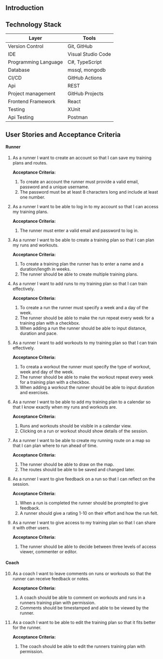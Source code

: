 ## Introduction

## Technology Stack

| Layer | Tools |
| -------- | ------- |
| Version Control | Git, GitHub |
| IDE | Visual Studio Code |
| Programming Language | C#, TypeScript |
| Database | mssql, mongodb |
| CI/CD | GitHub Actions |
| Api | REST |
| Project management | GitHub Projects |
| Frontend Framework | React |
| Testing | XUnit |
| Api Testing | Postman |

## User Stories and Acceptance Criteria

#### Runner

1. As a runner I want to create an account so that I can save my training plans and routes.

    **Acceptance Criteria:**
    1. To create an account the runner must provide a valid email, password and a unique username.
    2. The password must be at least 8 characters long and include at least one number.

2. As a runner I want to be able to log in to my account so that I can access my training plans.

    **Acceptance Criteria:**
    1. The runner must enter a valid email and password to log in.

3. As a runner I want to be able to create a training plan so that I can plan my runs and workouts.

    **Acceptance Criteria:**
    1. To create a training plan the runner has to enter a name and a duration/length in weeks.
    2. The runner should be able to create multiple training plans.

4. As a runner I want to add runs to my training plan so that I can train effectively.

    **Acceptance Criteria:**
    1. To create a run the runner must specify a week and a day of the week.
    2. The runner should be able to make the run repeat every week for a training plan with a checkbox.
    3. When adding a run the runner should be able to input distance, duration and pace.

5. As a runner I want to add workouts to my training plan so that I can train effectively.

    **Acceptance Criteria:**
    1. To creata a workout the runner must specify the type of workout, week and day of the week.
    2. The runner should be able to make the workout repeat every week for a training plan with a checkbox.
    3. When adding a workout the runner should be able to input duration and exercises.

6. As a runner I want to be able to add my training plan to a calendar so that I know exactly when my runs and workouts are.

    **Acceptance Criteria:**
    1. Runs and workouts should be visible in a calendar view.
    2. Clicking on a run or workout should show details of the session.

7. As a runner I want to be able to create my running route on a map so that I can plan where to run ahead of time.

    **Acceptance Criteria:**
    1. The runner should be able to draw on the map.
    2. The routes should be able to be saved and changed later.

8. As a runner I want to give feedback on a run so that I can reflect on the session.

    **Acceptance Criteria:**
    1. When a run is completed the runner should be prompted to give feedback.
    2. A runner should give a rating 1-10 on their effort and how the run felt.

9. As a runner I want to give access to my training plan so that I can share it with other users.

    **Acceptance Criteria:**
    1. The runner should be able to decide between three levels of access viewer, commenter or editor.

#### Coach

10. As a coach I want to leave comments on runs or workouts so that the runner can receive feedback or notes.

    **Acceptance Criteria:**
    1. A coach should be able to comment on workouts and runs in a runners training plan with permission.
    2. Comments should be timestamped and able to be viewed by the runner.

11. As a coach I want to be able to edit the training plan so that it fits better for the runner.

    **Acceptance Criteria:**
    1. The coach should be able to edit the runners training plan with permission.